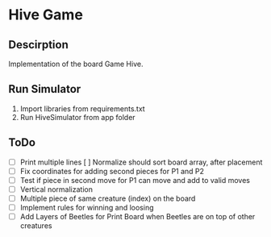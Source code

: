 # Hive Game

## Descirption
Implementation of the board Game Hive.

## Run Simulator
1. Import libraries from requirements.txt
2. Run HiveSimulator from app folder

## ToDo
- [ ] Print multiple lines
  [ ] Normalize should sort board array, after placement
- [ ] Fix coordinates for adding second pieces for P1 and P2
- [ ] Test if piece in second move for P1 can move and add to valid moves
- [ ] Vertical normalization
- [ ] Multiple piece of same creature (index) on the board
- [ ] Implement rules for winning and loosing
- [ ] Add Layers of Beetles for Print Board when Beetles are on top of other creatures